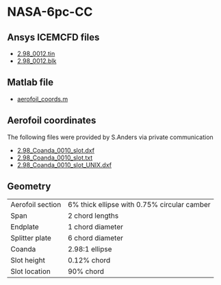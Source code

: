 # NASA-6pc-CC

## Ansys ICEMCFD files
 - [2.98_0012.tin](./2.98_0012.tin)
 - [2.98_0012.blk](./2.98_0012.blk)

## Matlab file
 - [aerofoil_coords.m](./aerofoil_coords.m)

## Aerofoil coordinates
The following files were provided by S.Anders via private communication

 - [2.98_Coanda_0010_slot.dxf](./2.98_Coanda_0010_slot.dxf)
 - [2.98_Coanda_0010_slot.txt](./2.98_Coanda_0010_slot.txt)
 - [2.98_Coanda_0010_slot_UNIX.dxf](./2.98_Coanda_0010_slot_UNIX.dxf)

## Geometry
 | | |
 |-|-|
 | Aerofoil section | 6% thick ellipse with 0.75% circular camber |
 | Span             | 2 chord lengths                             |
 | Endplate         | 1 chord diameter                            |
 | Splitter plate   | 6 chord diameter                            |
 | Coanda           | 2.98:1 ellipse                              |
 | Slot height      | 0.12% chord                                 |
 | Slot location    | 90% chord                                   |
